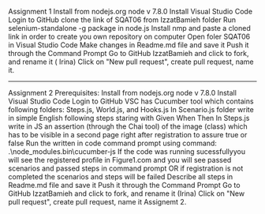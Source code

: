 Assignment 1
Install from nodejs.org node v 7.8.0
Install Visual Studio Code
Login to GitHub
clone the link of SQAT06 from IzzatBamieh folder
Run selenium-standalone -g package in node.js
Install nmp and paste a cloned link in order to create you own repository on computer
Open foler SQAT06 in Visual Studio Code
Make changes in Readme.md file and save it
Push it through the Command Prompt
Go to GitHub IzzatBamieh and click to fork, and rename it ( Irina)
Click on "New pull request", create pull request, name it.

___________________________________________________________________________________________________
Assignment 2
Prerequisites: 
Install from nodejs.org node v 7.8.0
Install Visual Studio Code
Login to GitHub
VSC has Cucumber tool which contains following folders: Steps.js, World.js, and Hooks.js
In Scenario.js folder write in simple English following steps staring with Given When Then
In Steps.js write in JS an assertion (through the Chai tool) of the image (class) which has to be visible in a second page right after registration to assure true or false
Run the written in code command prompt using command: .\node_modules.bin\cucumber-js
If the code was running sucessfullyyou will see the registered profile in Figure1.com and you will see passed scenarios and passed steps in command prompt
OR  if registration is not completed the scenarios and steps will be failed
Describe all steps in Readme.md file and save it
Push it through the Command Prompt
Go to GitHub IzzatBamieh and click to fork, and rename it (Irina)
Click on "New pull request", create pull request, name it Assignemt 2.
